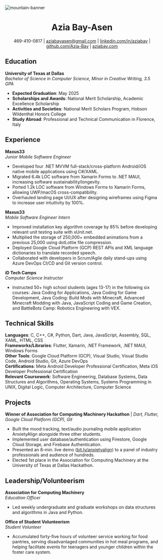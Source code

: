 <img alt="mountain-banner" src="https://user-images.githubusercontent.com/99378816/221342599-bc9463f4-a12d-404c-ab31-52db26948ab5.png">

<div>
  <div align="center">
    <h1>Azia Bay-Asen</h1>
    <body>469-410-0817 | <a href="mailto:aziabayasen@gmail.com">aziabayasen@gmail.com</a> | <a href="https://linkedin.com/in/aziabay">linkedin.com/in/aziabay</a> | <a href="https://github.com/Azia-Bay">github.com/Azia-Bay</a> | <a href="https://www.aziabay.com/">aziabay.com</a></body>
  </div>
  <div>
    <h2>Education</h2>
    <div>
      <b>University of Texas at Dallas</b><br />
      <i>Bachelor of Science in Computer Science, Minor in Creative Writing, 3.5 GPA</i>
      <ul>
        <li><b>Expected Graduation</b>: May 2025</li>
        <li><b>Scholarships and Awards</b>: National Merit Scholarship, Academic Excellence Scholarship</li>
        <li><b>Activities and Societies</b>: National Merit Scholars Program, Hobson Wildenthal Honors College</li>
        <li><b>Study Abroad</b>: Professional and Technical Communication in Florence, Italy</li>
      </ul>
    </div>
  </div>
  <div>
    <h2>Experience</h2>
    <div>
      <b>Maxus33</b><br />
      <i>Junior Mobile Software Engineer</i>
      <ul>
        <li>Developed four .NET MVVM full-stack/cross-platform Android/iOS native mobile applications using C#/XAML.</li>
        <li>Migrated 6.4k LOC software from Xamarin Forms to .NET MAUI, increasing software sustainability/longevity.</li>
        <li>Ported 1.2k LOC software from Windows Forms to Xamarin Forms, allowing UWP/macOS cross-compatibility.</li>
        <li>Overhauled landing page UI/UX after designing wireframes using Figma to increase user intuitivity by 100%.</li>
      </ul>
      <b>Maxus33</b><br />
      <i>Mobile Software Engineer Intern</i>
      <ul>
        <li>Improved installation key algorithm coverage by 85% before developing relevant unit testing suite with xUnit.net.</li>
        <li>Multiplied the storage of 250,000+ embedded animations from a previous 25,000 using dotLottie file compression.</li>
        <li>Deployed Google Cloud Platform (GCP) REST APIs and XML language dictionaries to translate recorded speech.</li>
        <li>Collaborated with developers in Scrum/Agile daily stand-ups using Azure DevOps CI/CD and Git version control.</li>
      </ul>
      <b>iD Tech Camps</b><br />
      <i>Computer Science Instructor</i>
      <ul>
        <li>Instructed 50+ high school students (ages 13-17) in the following six courses: Java Coding for Applications, Java Coding for Game Development, Java Coding: Build Mods with Minecraft, Advanced Minecraft Modding with Java, JavaScript Coding and Game Creation, and BattleBots Camp: Robotics Engineering with VEX.</li>
      </ul>
    </div>
  </div>
  <div>
    <h2>Technical Skills</h2>
    <b>Languages</b>: C, C++, C#, Python, Dart, Java, JavaScript, Assembly, SQL, XAML, HTML, CSS<br />
    <b>Frameworks/Libraries</b>: Flutter, Xamarin, .NET Framework, .NET MAUI, Windows Forms<br />
    <b>Other Tools</b>: Google Cloud Platform (GCP), Visual Studio, Visual Studio Code, Android Studio, Git, Azure DevOps<br />
    <b>Certifications</b>: Meta Android Developer Professional Certification, Meta iOS Developer Professional Certification<br />
    <b>Relevant Coursework</b>: Software Engineering, Database Systems, Data Structures and Algorithms, Operating Systems, Systems Programming in UNIX, Digital Logic, Computer Architecture, Computer Science
  </div>
  <div>
    <h2>Projects</h2>
    <div>
      <b>Winner of Association for Computing Machinery Hackathon</b> | <i>Dart, Flutter, Google Cloud Platform (GCP), Git</i><br />
      <ul>
        <li>Built the mood tracking, text/audio journaling mobile application AnxietyAlign alongside three other students.</li>
        <li>Implemented user database/authentication using Firestore, Google Cloud Storage, and Firebase Authentication.</li>
        <li>Presented an 8-min. live demo (<a href="https://bit.ly/anxietyalign">bit.ly/anxietyalign</a>) to a panel of industry professionals and audience of hundreds.</li>
        <li>Elected 1st place in the Association for Computing Machinery at the University of Texas at Dallas Hackathon.</li>
      </ul>
    </div>
  </div>
  <div>
    <h2>Leadership/Volunteerism</h2>
    <div>
      <b>Association for Computing Machinery</b><br />
      <i>Education Officer</i>
      <ul>
        <li>Led weekly undergraduate and graduate workshops on data structures and algorithms in Java and Python.</li>
      </ul>
    </div>
    <div>
      <b>Office of Student Volunteerism</b><br />
      <i>Student Volunteer</i>
      <ul>
        <li>Accumulated forty-five hours of volunteer service working for food pantries, serving disadvantaged communities in hot meal programs, and helping facilitate events for teenagers and younger children within the foster care system.</li>
      </ul>
    </div>
  </div>
</div>

